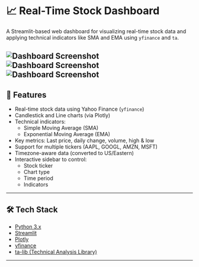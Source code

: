 # 📈 Real-Time Stock Dashboard

A Streamlit-based web dashboard for visualizing real-time stock data and applying technical indicators like SMA and EMA using `yfinance` and `ta`.

![Dashboard Screenshot](Real-Time-stocks-dashboard\img1.JPG)
![Dashboard Screenshot](Real-Time-stocks-dashboard\img2.PNG)
![Dashboard Screenshot](Real-Time-stocks-dashboard\img3.PNG)
---

## 🚀 Features

- Real-time stock data using Yahoo Finance (`yfinance`)
- Candlestick and Line charts (via Plotly)
- Technical indicators: 
  - Simple Moving Average (SMA)
  - Exponential Moving Average (EMA)
- Key metrics: Last price, daily change, volume, high & low
- Support for multiple tickers (AAPL, GOOGL, AMZN, MSFT)
- Timezone-aware data (converted to US/Eastern)
- Interactive sidebar to control:
  - Stock ticker
  - Chart type
  - Time period
  - Indicators

---

## 🛠️ Tech Stack

- [Python 3.x](https://www.python.org/)
- [Streamlit](https://streamlit.io/)
- [Plotly](https://plotly.com/python/)
- [yfinance](https://github.com/ranaroussi/yfinance)
- [ta-lib (Technical Analysis Library)](https://github.com/bukosabino/ta)

---
